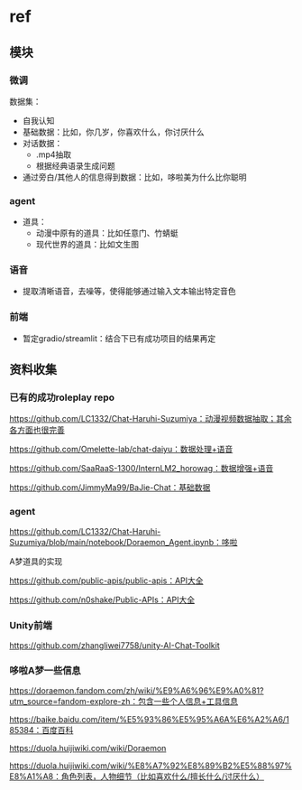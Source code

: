 # ref

## 模块

### 微调

数据集：

* 自我认知
* 基础数据：比如，你几岁，你喜欢什么，你讨厌什么
* 对话数据：
  * .mp4抽取
  * 根据经典语录生成问题
* 通过旁白/其他人的信息得到数据：比如，哆啦美为什么比你聪明

### agent

* 道具：
  * 动漫中原有的道具：比如任意门、竹蜻蜓
  * 现代世界的道具：比如文生图

### 语音

* 提取清晰语音，去噪等，使得能够通过输入文本输出特定音色

### 前端

* 暂定gradio/streamlit：结合下已有成功项目的结果再定

## 资料收集

### 已有的成功roleplay repo

https://github.com/LC1332/Chat-Haruhi-Suzumiya：动漫视频数据抽取；其余各方面也很完善

https://github.com/Omelette-lab/chat-daiyu：数据处理+语音

https://github.com/SaaRaaS-1300/InternLM2_horowag：数据增强+语音

https://github.com/JimmyMa99/BaJie-Chat：基础数据

### agent

https://github.com/LC1332/Chat-Haruhi-Suzumiya/blob/main/notebook/Doraemon_Agent.ipynb：哆啦

A梦道具的实现

https://github.com/public-apis/public-apis：API大全

https://github.com/n0shake/Public-APIs：API大全

### Unity前端

https://github.com/zhangliwei7758/unity-AI-Chat-Toolkit

### 哆啦A梦一些信息

https://doraemon.fandom.com/zh/wiki/%E9%A6%96%E9%A0%81?utm_source=fandom-explore-zh：包含一些个人信息+工具信息

https://baike.baidu.com/item/%E5%93%86%E5%95%A6A%E6%A2%A6/185384：百度百科

https://duola.huijiwiki.com/wiki/Doraemon

https://duola.huijiwiki.com/wiki/%E8%A7%92%E8%89%B2%E5%88%97%E8%A1%A8：角色列表，人物细节（比如喜欢什么/擅长什么/讨厌什么）



